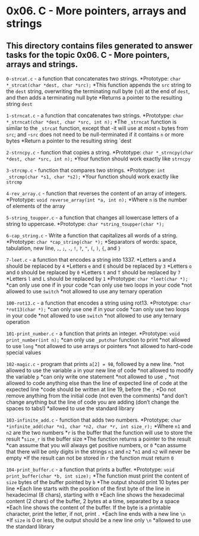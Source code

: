 # 0x06. C - More pointers, arrays and strings
## This directory contains files generated to answer tasks for the topic 0x06. C - More pointers, arrays and strings.

`0-strcat.c` -  a function that concatenates two strings.
*Prototype: `char *_strcat(char *dest, char *src);`
*This function appends the `src` string to the `dest` string, overwriting the terminating null byte (`\0`) at the end of `dest`, and then adds a terminating null byte
*Returns a pointer to the resulting string `dest`

`1-strncat.c` - a function that concatenates two strings.
*Prototype: `char *_strncat(char *dest, char *src, int n);`
*The `_strncat` function is similar to the `_strcat` function, except that
 -it will use at most `n` bytes from `src`; and
 -`src` does not need to be null-terminated if it contains `n` or more bytes
*Return a pointer to the resulting string `dest

`2-strncpy.c` - function that copies a string.
*Prototype: `char *_strncpy(char *dest, char *src, int n);`
*Your function should work exactly like `strncpy`

`3-strcmp.c` - function that compares two strings.
*Prototype: `int _strcmp(char *s1, char *s2);`
*Your function should work exactly like `strcmp`

`4-rev_array.c` - function that reverses the content of an array of integers.
*Prototype: `void reverse_array(int *a, int n);`
*Where `n` is the number of elements of the array

`5-string_toupper.c` -  a function that changes all lowercase letters of a string to uppercase.
*Prototype: `char *string_toupper(char *);`

`6-cap_string.c` - Write a function that capitalizes all words of a string.
*Prototype: `char *cap_string(char *);`
*Separators of words: space, tabulation, new line, `,`, `;`, `.`, `!`, `?`, `"`, `(`, `)`, `{`, and `}`

`7-leet.c` - a function that encodes a string into 1337.
*Letters `a` and `A` should be replaced by `4`
*Letters `e` and `E` should be replaced by `3`
*Letters `o` and `O` should be replaced by `0`
*Letters `t` and `T` should be replaced by `7`
*Letters `l` and `L` should be replaced by `1`
*Prototype: `char *leet(char *);`
*can only use one if in your code
*can only use two loops in your code
*not allowed to use `switch`
*not allowed to use any ternary operation

`100-rot13.c` - a function that encodes a string using rot13.
*Prototype: `char *rot13(char *);`
*can only use one if in your code
*can only use two loops in your code
*not allowed to use `switch`
*not allowed to use any ternary operation

`101-print_number.c` - a function that prints an integer.
*Prototype: `void print_number(int n);`
*can only use `_putchar` function to print
*not allowed to use `long`
*not allowed to use arrays or pointers
*not allowed to hard-code special values

`102-magic.c` - program that prints `a[2] = 98`, followed by a new line.
*not allowed to use the variable `a` in your new line of code
*not allowed to modify the variable `p`
*can only write one statement
*not allowed to use `,`
*not allowed to code anything else than the line of expected line of code at the expected line
*code should be written at line 19, before the `;`
*Do not remove anything from the initial code (not even the comments)
*and don’t change anything but the line of code you are adding (don’t change the spaces to tabs!)
*allowed to use the standard library

`103-infinite_add.c` - function that adds two numbers.
*Prototype: `char *infinite_add(char *n1, char *n2, char *r, int size_r);`
*Where `n1` and `n2` are the two numbers
*`r` is the buffer that the function will use to store the result
*`size_r` is the buffer size
*The function returns a pointer to the result
*can assume that you will always get positive numbers, or `0`
*can assume that there will be only digits in the strings `n1` and `n2`
*`n1` and `n2` will never be empty
*If the result can not be stored in `r` the function must return `0`

`104-print_buffer.c` - a function that prints a buffer.
*Prototype: `void print_buffer(char *b, int size);`
*The function must print the content of `size` bytes of the buffer pointed by `b`
*The output should print 10 bytes per line
*Each line starts with the position of the first byte of the line in hexadecimal (8 chars), starting with `0`
*Each line shows the hexadecimal content (2 chars) of the buffer, 2 bytes at a time, separated by a space
*Each line shows the content of the buffer. If the byte is a printable character, print the letter, if not, print `.`
*Each line ends with a new line `\n`
*If `size` is 0 or less, the output should be a new line only `\n`
*allowed to use the standard library
